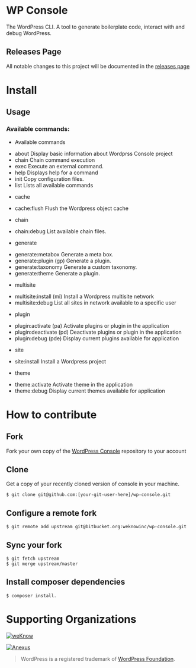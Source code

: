 WP Console
=============================================
The WordPress CLI. A tool to generate boilerplate code, interact with and debug WordPress.

## Releases Page
All notable changes to this project will be documented in the [releases page](https://github.com/weknowinc/wp-console/releases)


# Install

## Usage

### Available commands:
  
 - Available commands
  * about                             Display basic information about Wordprss Console project
  * chain                             Chain command execution
  * exec                              Execute an external command.
  * help                              Displays help for a command
  * init                              Copy configuration files.
  * list                              Lists all available commands
 - cache
  * cache:flush                       Flush the Wordpress object cache
 - chain
  * chain:debug                       List available chain files.
 - generate
  * generate:metabox                  Generate a meta box.
  * generate:plugin (gp)              Generate a plugin.
  * generate:taxonomy                 Generate a custom taxonomy.
  * generate:theme                    Generate a plugin.
 - multisite
  * multisite:install (mi)            Install a Wordpress multisite network
  * multisite:debug                   List all sites in network available to a specific user
 - plugin
  * plugin:activate (pa)              Activate plugins or plugin in the application
  * plugin:deactivate (pd)            Deactivate plugins or plugin in the application
  * plugin:debug (pde)                Display current plugins available for application
 - site
  * site:install                      Install a Wordpress project
 - theme
  * theme:activate                    Activate theme in the application
  * theme:debug                       Display current themes available for application

# How to contribute

## Fork
Fork your own copy of the [WordPress Console](https://bitbucket.org/weknowinc/wp-console/fork) repository to your account

## Clone
Get a copy of your recently cloned version of console in your machine.
```
$ git clone git@github.com:[your-git-user-here]/wp-console.git
```

## Configure a remote fork
```
$ git remote add upstream git@bitbucket.org:weknowinc/wp-console.git
```

## Sync your fork
```
$ git fetch upstream
$ git merge upstream/master
```

## Install composer dependencies

```
$ composer install.
```

# Supporting Organizations

[![weKnow](https://www.drupal.org/files/weKnow-logo_5.png)](http://weknowinc.com)

[![Anexus](https://www.drupal.org/files/anexus-logo.png)](http://www.anexusit.com/)

> WordPress is a registered trademark of [WordPress Foundation](http://wordpressfoundation.org/2010/trademark/).
